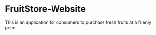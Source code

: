 # FruitStore-Website
This is an application for consumers to purchase fresh fruits at a frienly price
